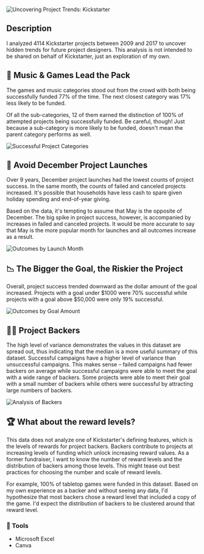 ![Uncovering Project Trends: Kickstarter](https://github.com/ruthhinkle/kickstarter-analysis/blob/main/Images/header-image.png)

## Description

I analyzed 4114 Kickstarter projects between 2009 and 2017 to uncover hidden trends for future project designers. This analysis is not intended to be shared on behalf of Kickstarter, just an exploration of my own. 

## 🎼 Music & Games Lead the Pack
The games and music categories stood out from the crowd with both being successfully funded 77% of the time. The next closest category was 17% less likely to be funded. 

Of all the sub-categories, 12 of them earned the distinction of 100% of attempted projects being successfully funded. Be careful, though! Just because a sub-category is more likely to be funded, doesn't mean the parent category performs as well. 

![Successful Project Categories](https://github.com/ruthhinkle/kickstarter-analysis/blob/main/Images/subcats-vs-parents-edit.png)


## 🎄 Avoid December Project Launches
Over 9 years, December project launches had the lowest counts of project success. In the same month, the counts of failed and canceled projects increased. It's possible that households have less cash to spare given holiday spending and end-of-year giving.

Based on the data, it's tempting to assume that May is the opposite of December. The big spike in project success, however, is accompanied by increases in failed and canceled projects. It would be more accurate to say that May is the more popular month for launches and all outcomes increase as a result.  

![Outcomes by Launch Month](https://github.com/ruthhinkle/kickstarter-analysis/blob/main/Images/success-by-month.png)

## 📉 The Bigger the Goal, the Riskier the Project
Overall, project success trended downward as the dollar amount of the goal increased. Projects with a goal under $1000 were 70% successful while projects with a goal above $50,000 were only 19% successful. 

![Outcomes by Goal Amount](https://github.com/ruthhinkle/kickstarter-analysis/blob/main/Images/outcome-by-amount.png)

## 🤝🏼 Project Backers
The high level of variance demonstrates the values in this dataset are spread out, thus indicating that the median is a more useful summary of this dataset. Successful campaigns have a higher level of variance than unsuccessful campaigns. This makes sense – failed campaigns had fewer backers on average while successful campaigns were able to meet the goal with a wide range of backers. Some projects were able to meet their goal with a small number of backers while others were successful by attracting large numbers of backers. 

![Analysis of Backers](https://github.com/ruthhinkle/kickstarter-analysis/blob/main/Images/backer-analysis.png)

## 🏆 What about the reward levels?
This data does not analyze one of Kickstarter's defining features, which is the levels of rewards for project backers. Backers contribute to projects at increasing levels of funding which unlock increasing reward values. As a former fundraiser, I want to know the number of reward levels and the distribution of backers among those levels. This might tease out best practices for choosing the number and scale of reward levels. 

For example, 100% of tabletop games were funded in this dataset. Based on my own experience as a backer and without seeing any data, I'd hypothesize that most backers chose a reward level that included a copy of the game. I'd expect the distribution of backers to be clustered around that reward level. 


### 🔧 Tools
* Microsoft Excel
* Canva
